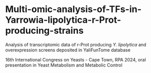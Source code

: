 # Multi-omic-analysis-of-TFs-in-Yarrowia-lipolytica-r-Prot-producing-strains
Analysis of transcriptomic data of r-Prot producing _Y. lipolytica_ and overexpression screens deposited in YaliFunTome database

16th International Congress on Yeasts - Cape Town, RPA 2024, oral presentation in Yeast Metabolism and Metabolic Control
